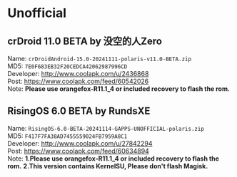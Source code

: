 # Unofficial  

## crDroid 11.0 BETA by 没空的人Zero  
Name: `crDroidAndroid-15.0-20241111-polaris-v11.0-BETA.zip`  
MD5: `7E0F683EB32F20CEDCA42062987996CD`  
Developer: http://www.coolapk.com/u/2436868  
Post: https://www.coolapk.com/feed/60542026  
Note: **Please use orangefox-R11.1_4 or included recovery to flash the rom.**

## RisingOS 6.0 BETA by RundsXE
Name: `RisingOS-6.0-BETA-20241114-GAPPS-UNOFFICIAL-polaris.zip`  
MD5: `F417F7FA38AD7455559024FB7959A8C1`  
Developer: http://www.coolapk.com/u/27842294  
Post: https://www.coolapk.com/feed/60634894  
Note: **1.Please use orangefox-R11.1_4 or included recovery to flash the rom.**
	**2.This version contains KernelSU, Please don't flash Magisk.**